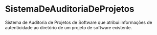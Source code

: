 # SistemaDeAuditoriaDeProjetos
Sistema de Auditoria de Projetos de Software que atribui informações de autenticidade ao diretório de um projeto de software existente.
